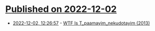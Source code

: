 # [Published on 2022-12-02](index.md)

* [2022-12-02, 12:26:57](https://news.ycombinator.com/item?id=33829645) - [WTF Is T_paamayim_nekudotayim (2013)](https://phil.tech/2013/wtf-is-t-paamayim-nekudotayim/)
